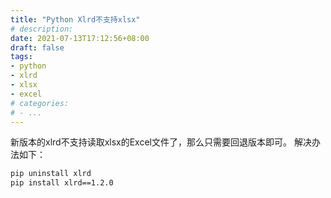 ```yaml
---
title: "Python Xlrd不支持xlsx"
# description:
date: 2021-07-13T17:12:56+08:00
draft: false
tags:
- python
- xlrd
- xlsx
- excel
# categories:
# - ...
---
```


新版本的xlrd不支持读取xlsx的Excel文件了，那么只需要回退版本即可。
解决办法如下：
``` bash
pip uninstall xlrd
pip install xlrd==1.2.0
```
